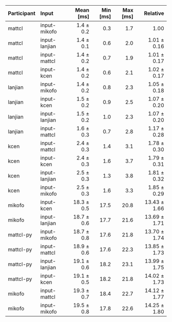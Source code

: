 | Participant | Input | Mean [ms] | Min [ms] | Max [ms] | Relative |
|:---|:---|---:|---:|---:|---:|
| mattcl | input-mikofo | 1.4 ± 0.2 | 0.3 | 1.7 | 1.00 |
| mattcl | input-lanjian | 1.4 ± 0.1 | 0.6 | 2.0 | 1.01 ± 0.16 |
| mattcl | input-mattcl | 1.4 ± 0.2 | 0.7 | 1.9 | 1.01 ± 0.17 |
| mattcl | input-kcen | 1.4 ± 0.2 | 0.6 | 2.1 | 1.02 ± 0.17 |
| lanjian | input-mikofo | 1.4 ± 0.2 | 0.8 | 2.3 | 1.05 ± 0.18 |
| lanjian | input-kcen | 1.5 ± 0.2 | 0.9 | 2.5 | 1.07 ± 0.20 |
| lanjian | input-lanjian | 1.5 ± 0.2 | 1.0 | 2.3 | 1.07 ± 0.20 |
| lanjian | input-mattcl | 1.6 ± 0.3 | 0.7 | 2.8 | 1.17 ± 0.28 |
| kcen | input-mattcl | 2.4 ± 0.3 | 1.4 | 3.1 | 1.78 ± 0.30 |
| kcen | input-kcen | 2.4 ± 0.3 | 1.6 | 3.7 | 1.79 ± 0.31 |
| kcen | input-lanjian | 2.5 ± 0.3 | 1.3 | 3.8 | 1.81 ± 0.32 |
| kcen | input-mikofo | 2.5 ± 0.3 | 1.6 | 3.3 | 1.85 ± 0.29 |
| mikofo | input-kcen | 18.3 ± 0.5 | 17.5 | 20.8 | 13.43 ± 1.66 |
| mikofo | input-lanjian | 18.7 ± 0.6 | 17.7 | 21.6 | 13.69 ± 1.71 |
| mattcl-py | input-mikofo | 18.7 ± 0.8 | 17.6 | 21.8 | 13.70 ± 1.74 |
| mattcl-py | input-mattcl | 18.9 ± 0.6 | 17.6 | 22.3 | 13.85 ± 1.73 |
| mattcl-py | input-lanjian | 19.1 ± 0.6 | 18.2 | 23.1 | 13.99 ± 1.75 |
| mattcl-py | input-kcen | 19.1 ± 0.5 | 18.2 | 21.8 | 14.02 ± 1.73 |
| mikofo | input-mattcl | 19.3 ± 0.7 | 18.4 | 22.7 | 14.12 ± 1.77 |
| mikofo | input-mikofo | 19.5 ± 0.8 | 17.8 | 22.6 | 14.25 ± 1.80 |
